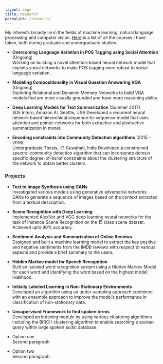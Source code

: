 ```yaml
---
layout: page
title: Research
permalink: /research/
---
```


My interests broadly lie in the fields of machine learning, natural language processing and computer vision. 
[Here](/research/courses/) is a list of all the courses I have taken, both during graduate and undergraduate studies.   
 

- **Overcoming Language Variation in POS Tagging using Social Attention** (Ongoing)    
 Working on building a novel attention-based neural network model that exploits social networks to make
POS tagging more robust to social language variation.        
            


- **Modeling Compositionality in Visual Question Answering VQA** (Ongoing)    
 Exploring Relational and Dynamic Memory Networks to build VQA models that are more visually grounded
and have more reasoning ability.      
           


- **Deep Learning Models for Text Summarization** (Summer 2017)    
 SDE Intern, Amazon AI, Seattle, USA
 Developed a recurrent neural network based hierarchical sequence-to-sequence model that uses attention
and pointer networks for both extractive and abstractive summarization in mxnet.      
             


- **Encoding constraints into Community Detection algorithms** (2015 - 2016)    
 Undergraduate Thesis, IIT Guwahati, India
 Developed a constrained spectral community detection algorithm that can incorporate domain specific
degree-of-belief constraints about the clustering structure of the network to obtain better clusters.     
             




### Projects

- **Text to Image Synthesis using GANs**    
 Investigated various models using generative adversarial networks GANs to generate a sequence of images
based on the context extracted from a textual description.      
           


- **Scene Recognition with Deep Learning**    
 Implemented AlexNet and VGG deep learning neural networks for the task of Instance Scene Recognition
on the 15 class scene dataset. Achieved upto 90% accuracy.      
              


- **Sentiment Analysis and Summarization of Online Reviews**    
 Designed and built a machine learning model to extract the key positive and negative sentiments from the
IMDB reviews with respect to various aspects and provide a brief summary to the users.       
              


- **Hidden Markov model for Speech Recognition**    
 Built an isolated word recognition system using a Hidden Markov Model for each word and identifying the
word based on the highest model likelihood.        
           


- **Initially Labeled Learning in Non-Stationary Environments**    
 Developed an algorithm using an under-sampling approach combined with an ensemble approach to improve
the model’s performance in classification of non-stationary data.       
          


- **Unsupervised Framework to find spoken terms**  
 Developed an indexing module by using various clustering algorithms including the BIRCH clustering algorithm to enable searching a spoken query within large spoken audio database.        
            

- Option one  
 Second paragraph

- Option two  
 Second paragraph



